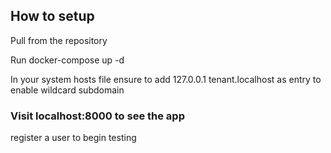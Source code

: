 ## How to setup

<p>Pull from the repository</p>
<p>Run docker-compose up -d</p>

<p>In your system hosts file ensure to add 127.0.0.1 tenant.localhost as entry to enable wildcard subdomain</p>

### Visit localhost:8000 to see the app

<p>register a user to begin testing</p>
